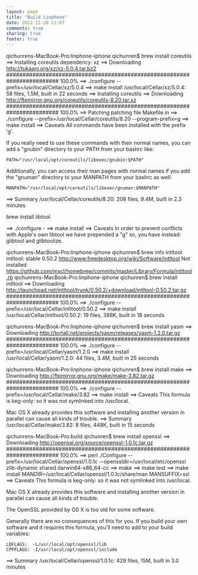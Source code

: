 ```yaml
---
layout: page
title: "Build Linphone"
date: 2012-11-28 11:07
comments: true
sharing: true
footer: true
---
```



qichunrens-MacBook-Pro:linphone-iphone qichunren$ brew install coreutils
==> Installing coreutils dependency: xz
==> Downloading http://tukaani.org/xz/xz-5.0.4.tar.bz2
######################################################################## 100.0%
==> ./configure --prefix=/usr/local/Cellar/xz/5.0.4
==> make install
/usr/local/Cellar/xz/5.0.4: 58 files, 1.5M, built in 22 seconds
==> Installing coreutils
==> Downloading http://ftpmirror.gnu.org/coreutils/coreutils-8.20.tar.xz
######################################################################## 100.0%
==> Patching
patching file Makefile.in
==> ./configure --prefix=/usr/local/Cellar/coreutils/8.20 --program-prefix=g
==> make install
==> Caveats
All commands have been installed with the prefix 'g'.

If you really need to use these commands with their normal names, you
can add a "gnubin" directory to your PATH from your bashrc like:

    PATH="/usr/local/opt/coreutils/libexec/gnubin:$PATH"

Additionally, you can access their man pages with normal names if you add
the "gnuman" directory to your MANPATH from your bashrc as well:

    MANPATH="/usr/local/opt/coreutils/libexec/gnuman:$MANPATH"

==> Summary
/usr/local/Cellar/coreutils/8.20: 208 files, 9.4M, built in 2.3 minutes



brew install libtool

==> ./configure -
==> make install
==> Caveats
In order to prevent conflicts with Apple's own libtool we have prepended a "g"
so, you have instead: glibtool and glibtoolize.



qichunrens-MacBook-Pro:linphone-iphone qichunren$ brew info intltool
intltool: stable 0.50.2
http://www.freedesktop.org/wiki/Software/intltool
Not installed
https://github.com/mxcl/homebrew/commits/master/Library/Formula/intltool.rb
qichunrens-MacBook-Pro:linphone-iphone qichunren$ brew install intltool
==> Downloading http://launchpad.net/intltool/trunk/0.50.2/+download/intltool-0.50.2.tar.gz
######################################################################## 100.0%
==> ./configure --prefix=/usr/local/Cellar/intltool/0.50.2
==> make install
/usr/local/Cellar/intltool/0.50.2: 19 files, 388K, built in 18 seconds



qichunrens-MacBook-Pro:linphone-iphone qichunren$ brew install yasm
==> Downloading http://tortall.net/projects/yasm/releases/yasm-1.2.0.tar.gz
######################################################################## 100.0%
==> ./configure --prefix=/usr/local/Cellar/yasm/1.2.0
==> make install
/usr/local/Cellar/yasm/1.2.0: 44 files, 3.4M, built in 25 seconds





qichunrens-MacBook-Pro:linphone-iphone qichunren$ brew install  make
==> Downloading http://ftpmirror.gnu.org/make/make-3.82.tar.gz
######################################################################## 100.0%
==> ./configure --prefix=/usr/local/Cellar/make/3.82
==> make install
==> Caveats
This formula is keg-only: so it was not symlinked into /usr/local.

Mac OS X already provides this software and installing another version in
parallel can cause all kinds of trouble.
==> Summary
/usr/local/Cellar/make/3.82: 8 files, 448K, built in 15 seconds





qichunrens-MacBook-Pro:build qichunren$ brew install openssl
==> Downloading http://openssl.org/source/openssl-1.0.1c.tar.gz
######################################################################## 100.0%
==> perl ./Configure --prefix=/usr/local/Cellar/openssl/1.0.1c --openssldir=/usr/local/etc/openssl zlib-dynamic shared darwin64-x86_64-cc
==> make
==> make test
==> make install MANDIR=/usr/local/Cellar/openssl/1.0.1c/share/man MANSUFFIX=ssl
==> Caveats
This formula is keg-only: so it was not symlinked into /usr/local.

Mac OS X already provides this software and installing another version in
parallel can cause all kinds of trouble.

The OpenSSL provided by OS X is too old for some software.

Generally there are no consequences of this for you. If you build your
own software and it requires this formula, you'll need to add to your
build variables:

    LDFLAGS:  -L/usr/local/opt/openssl/lib
    CPPFLAGS: -I/usr/local/opt/openssl/include

==> Summary
/usr/local/Cellar/openssl/1.0.1c: 429 files, 15M, built in 3.0 minutes